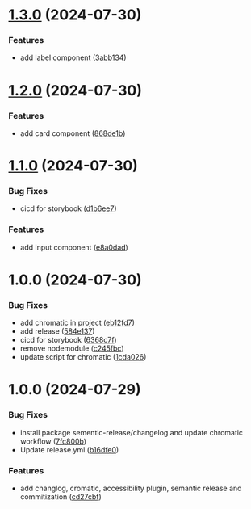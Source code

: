 # [1.3.0](https://github.com/svipulc/test-version/compare/v1.2.0...v1.3.0) (2024-07-30)


### Features

* add label component ([3abb134](https://github.com/svipulc/test-version/commit/3abb134e4ce3d8a492fc9fac33ff791babf4c9b9))

# [1.2.0](https://github.com/svipulc/test-version/compare/v1.1.0...v1.2.0) (2024-07-30)


### Features

* add card component ([868de1b](https://github.com/svipulc/test-version/commit/868de1b6956c19bab7dd9915422e42b54415b070))

# [1.1.0](https://github.com/svipulc/test-version/compare/v1.0.0...v1.1.0) (2024-07-30)


### Bug Fixes

* cicd for storybook ([d1b6ee7](https://github.com/svipulc/test-version/commit/d1b6ee79577e49dafa3ac7f133bc4a06a49e9317))


### Features

* add input component ([e8a0dad](https://github.com/svipulc/test-version/commit/e8a0dadfcb186b48e3a91e992c4ac354e4728724))

# 1.0.0 (2024-07-30)


### Bug Fixes

* add chromatic in project ([eb12fd7](https://github.com/svipulc/test-version/commit/eb12fd752d81ac686dca1eacd74e8f3f486aff6d))
* add release ([584e137](https://github.com/svipulc/test-version/commit/584e137e6086e8440423c274488d0c494160f55e))
* cicd for storybook ([6368c7f](https://github.com/svipulc/test-version/commit/6368c7fc5278fbb3bc876e2fd2a85e96e9ae2c01))
* remove nodemodule ([c245fbc](https://github.com/svipulc/test-version/commit/c245fbc55e8b6bbbda546c64ab64d573ed8bcede))
* update script for chromatic ([1cda026](https://github.com/svipulc/test-version/commit/1cda026a5d77ce453fada45503e09501bb5b4ec6))

# 1.0.0 (2024-07-29)


### Bug Fixes

* install package sementic-release/changelog  and update chromatic workflow ([7fc800b](https://github.com/svipulc/Evoke-ui/commit/7fc800bc4d0e6ab5341a6e1e87dffa78ec3f3979))
* Update release.yml ([b16dfe0](https://github.com/svipulc/Evoke-ui/commit/b16dfe0511bac1f3d25c4b5cc7eef1c9371d28c3))


### Features

* add changlog, cromatic, accessibility plugin, semantic release and commitization ([cd27cbf](https://github.com/svipulc/Evoke-ui/commit/cd27cbf0a18814681e55d7245e6e9440ea34e996))
